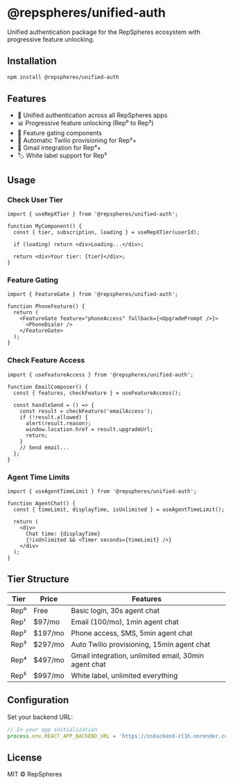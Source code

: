 # @repspheres/unified-auth

Unified authentication package for the RepSpheres ecosystem with progressive feature unlocking.

## Installation

```bash
npm install @repspheres/unified-auth
```

## Features

- 🔐 Unified authentication across all RepSpheres apps
- 📊 Progressive feature unlocking (Rep⁰ to Rep⁵)
- 🎯 Feature gating components
- 📱 Automatic Twilio provisioning for Rep³+
- 📧 Gmail integration for Rep⁴+
- 🏷️ White label support for Rep⁵

## Usage

### Check User Tier

```tsx
import { useRepXTier } from '@repspheres/unified-auth';

function MyComponent() {
  const { tier, subscription, loading } = useRepXTier(userId);

  if (loading) return <div>Loading...</div>;

  return <div>Your tier: {tier}</div>;
}
```

### Feature Gating

```tsx
import { FeatureGate } from '@repspheres/unified-auth';

function PhoneFeature() {
  return (
    <FeatureGate feature="phoneAccess" fallback={<UpgradePrompt />}>
      <PhoneDialer />
    </FeatureGate>
  );
}
```

### Check Feature Access

```tsx
import { useFeatureAccess } from '@repspheres/unified-auth';

function EmailComposer() {
  const { features, checkFeature } = useFeatureAccess();

  const handleSend = () => {
    const result = checkFeature('emailAccess');
    if (!result.allowed) {
      alert(result.reason);
      window.location.href = result.upgradeUrl;
      return;
    }
    // Send email...
  };
}
```

### Agent Time Limits

```tsx
import { useAgentTimeLimit } from '@repspheres/unified-auth';

function AgentChat() {
  const { timeLimit, displayTime, isUnlimited } = useAgentTimeLimit();

  return (
    <div>
      Chat time: {displayTime}
      {!isUnlimited && <Timer seconds={timeLimit} />}
    </div>
  );
}
```

## Tier Structure

| Tier | Price   | Features                                             |
| ---- | ------- | ---------------------------------------------------- |
| Rep⁰ | Free    | Basic login, 30s agent chat                          |
| Rep¹ | $97/mo  | Email (100/mo), 1min agent chat                      |
| Rep² | $197/mo | Phone access, SMS, 5min agent chat                   |
| Rep³ | $297/mo | Auto Twilio provisioning, 15min agent chat           |
| Rep⁴ | $497/mo | Gmail integration, unlimited email, 30min agent chat |
| Rep⁵ | $997/mo | White label, unlimited everything                    |

## Configuration

Set your backend URL:

```typescript
// In your app initialization
process.env.REACT_APP_BACKEND_URL = 'https://osbackend-zl1h.onrender.com';
```

## License

MIT © RepSpheres
